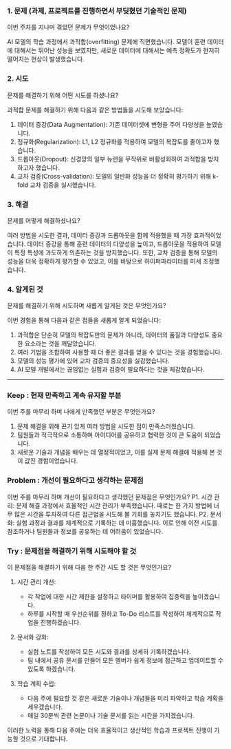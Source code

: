 ### 1. 문제 **(과제, 프로젝트를 진행하면서 부딪혔던 기술적인 문제)**

이번 주차를 지나며 겪었던 문제가 무엇이었나요?

AI 모델의 학습 과정에서 과적합(overfitting) 문제에 직면했습니다. 모델이 훈련 데이터에 대해서는 뛰어난 성능을 보였지만, 새로운 데이터에 대해서는 예측 정확도가 현저히 떨어지는 현상이 발생했습니다.

### **2. 시도**

문제를 해결하기 위해 어떤 시도를 하셨나요?

과적합 문제를 해결하기 위해 다음과 같은 방법들을 시도해 보았습니다:
1. 데이터 증강(Data Augmentation): 기존 데이터셋에 변형을 주어 다양성을 높였습니다.
2. 정규화(Regularization): L1, L2 정규화를 적용하여 모델의 복잡도를 줄이고자 했습니다.
3. 드롭아웃(Dropout): 신경망의 일부 뉴런을 무작위로 비활성화하여 과적합을 방지하고자 했습니다.
4. 교차 검증(Cross-validation): 모델의 일반화 성능을 더 정확히 평가하기 위해 k-fold 교차 검증을 실시했습니다.

### **3. 해결**

문제를 어떻게 해결하셨나요?

여러 방법을 시도한 결과, 데이터 증강과 드롭아웃을 함께 적용했을 때 가장 효과적이었습니다. 데이터 증강을 통해 훈련 데이터의 다양성을 높이고, 드롭아웃을 적용하여 모델이 특정 특성에 과도하게 의존하는 것을 방지했습니다. 또한, 교차 검증을 통해 모델의 성능을 더욱 정확하게 평가할 수 있었고, 이를 바탕으로 하이퍼파라미터를 미세 조정했습니다.

### **4. 알게된 것**

문제를 해결하기 위해 시도하며 새롭게 알게된 것은 무엇인가요? 

이번 경험을 통해 다음과 같은 점들을 새롭게 알게 되었습니다:
1. 과적합은 단순히 모델의 복잡도만의 문제가 아니라, 데이터의 품질과 다양성도 중요한 요소라는 것을 깨달았습니다.
2. 여러 기법을 조합하여 사용할 때 더 좋은 결과를 얻을 수 있다는 것을 경험했습니다.
3. 모델의 성능 평가에 있어 교차 검증의 중요성을 실감했습니다.
4. AI 모델 개발에서는 끊임없는 실험과 검증이 필요하다는 것을 체감했습니다.

---

### **Keep : 현재 만족하고 계속 유지할 부분**

이번 주를 마무리 하며 나에게 만족했던 부분은 무엇인가요?

1. 문제 해결을 위해 끈기 있게 여러 방법을 시도한 점이 만족스러웠습니다.
2. 팀원들과 적극적으로 소통하며 아이디어를 공유하고 협력한 것이 큰 도움이 되었습니다.
3. 새로운 기술과 개념을 배우는 데 열정적이었고, 이를 실제 문제 해결에 적용해 본 것이 값진 경험이었습니다.

### **Problem : 개선이 필요하다고 생각하는 문제점**

이번 주를 마무리 하며 개선이 필요하다고 생각했던 문제점은 무엇인가요?
P1. 시간 관리: 문제 해결 과정에서 효율적인 시간 관리가 부족했습니다. 때로는 한 가지 방법에 너무 많은 시간을 투자하여 다른 접근법을 시도해 볼 기회를 놓치기도 했습니다.
P2. 문서화: 실험 과정과 결과를 체계적으로 기록하는 데 미흡했습니다. 이로 인해 이전 시도를 참조하거나 팀원들과 정보를 공유하는 데 어려움이 있었습니다.

### **Try : 문제점을 해결하기 위해 시도해야 할 것**

이 문제점을 해결하기 위해 다음 한 주간 시도 할 것은 무엇인가요? 

1. 시간 관리 개선:
   - 각 작업에 대한 시간 제한을 설정하고 타이머를 활용하여 집중력을 높이겠습니다.
   - 하루를 시작할 때 우선순위를 정하고 To-Do 리스트를 작성하여 체계적으로 작업을 진행하겠습니다.

2. 문서화 강화:
   - 실험 노트를 작성하여 모든 시도와 결과를 상세히 기록하겠습니다.
   - 팀 내에서 공유 문서를 만들어 모든 멤버가 쉽게 정보에 접근하고 업데이트할 수 있도록 하겠습니다.

3. 학습 계획 수립:
   - 다음 주에 필요할 것 같은 새로운 기술이나 개념들을 미리 파악하고 학습 계획을 세우겠습니다.
   - 매일 30분씩 관련 논문이나 기술 문서를 읽는 시간을 가지겠습니다.

이러한 노력을 통해 다음 주에는 더욱 효율적이고 생산적인 학습과 프로젝트 진행이 가능할 것으로 기대합니다.
